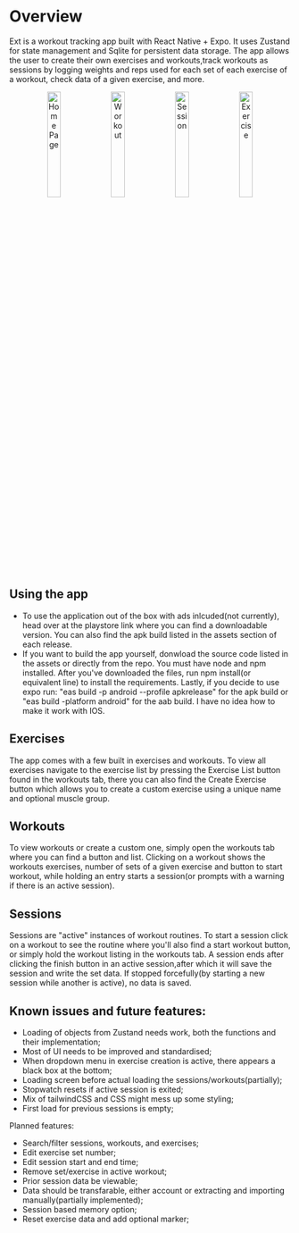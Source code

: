 # Overview 

Ext is a workout tracking app built with React Native + Expo. It uses Zustand for state management and Sqlite for persistent data storage.
The app allows the user to create their own exercises and workouts,track workouts as sessions by logging weights and reps used for each set of each exercise of a workout, check data of a given exercise, and more.

<p align="center">
  <img src="https://play-lh.googleusercontent.com/-Fw6-bjeeQS3haD0yR0VZJQoy6Ib69O0ymYBPXHh2A7JnuI7uWaI1xHhcFWj80um1UVkN4GWGdR70-5vBP7eUg=w1052-h592-rw" alt="Home Page" width="22%">
  <img src="https://play-lh.googleusercontent.com/Uj7Y8qvTN7IHObsS3185nIjNTmvw-Cz7b8DaZNQix3OK9rI3h24PSNaAThoITUm78LqJEnTGubjJmgi6vpksaXs=w1052-h592-rw" alt="Workout" width="22%">
  <img src="https://play-lh.googleusercontent.com/S-kpSekp_Y-6JEsdBjVcIU0PYQCR8yiOh7H_rVOcAUljVGzmSzZfnaeLymu0jhgftPxC1rPJiNc6pF-zv4UT=w1052-h592-rw" alt="Session" width="22%">
  <img src="https://play-lh.googleusercontent.com/i0ck0dmBzt9A4Sst7QyjlFuFL0A3cUTgJOwpudQaNf_ZfsvtA9TP48mXsLJtCsxu3xBHK8Near3nft2_Vgs9og=w5120-h2880-rw" alt="Exercise" width="22%">
</p>



## Using the app
* To use the application out of the box with ads inlcuded(not currently), head over at the playstore link where you can find a downloadable version. You can also find the apk build listed in the assets section of each release.
* If you want to build the app yourself, donwload the source code listed in the assets or directly from the repo. You must have node and npm installed. After you've downloaded the files, run npm install(or equivalent line) to install the requirements. Lastly, if you decide to use expo run:
"eas build -p android --profile apkrelease" for the apk build or
"eas build -platform android" for the aab build.
I have no idea how to make it work with IOS.

## Exercises
The app comes with a few built in exercises and workouts. To view all exercises navigate to the exercise list by pressing the Exercise List button found in the workouts tab, there you can also find the Create Exercise button which allows you to create a custom exercise using a unique name and optional muscle group.

## Workouts
To view workouts or create a custom one, simply open the workouts tab where you can find a button and list. Clicking on a workout shows the workouts exercises, number of sets of a given exercise and button to start workout, while holding an entry starts a session(or prompts with a warning if there is an active session).

## Sessions
Sessions are "active" instances of workout routines. To start a session click on a workout to see the routine where you'll also find a start workout button, or simply hold the workout listing in the workouts tab. A session ends after clicking the finish button in an active session,after which it will save the session and write the set data. If stopped forcefully(by starting a new session while another is active), no data is saved.


## Known issues and future features:
* Loading of objects from Zustand needs work, both the functions and their implementation;
* Most of UI needs to be improved and standardised;
* When dropdown menu in exercise creation is active, there appears a black box at the bottom;
* Loading screen before actual loading the sessions/workouts(partially);
* Stopwatch resets if active session is exited;
* Mix of tailwindCSS and CSS might mess up some styling;
* First load for previous sessions is empty;


Planned features:
* Search/filter sessions, workouts, and exercises;
* Edit exercise set number;
* Edit session start and end time;
* Remove set/exercise in active workout;
* Prior session data be viewable;
* Data should be transfarable, either account or extracting and importing manually(partially implemented);
* Session based memory option;
* Reset exercise data and add optional marker;
